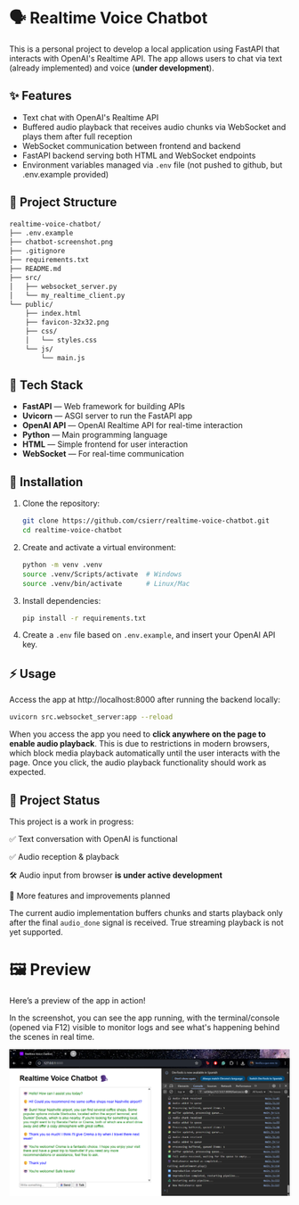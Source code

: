 # 🗣️ Realtime Voice Chatbot

This is a personal project to develop a local application using FastAPI that interacts with OpenAI's Realtime API. The app allows users to chat via text (already implemented) and voice (**under development**).

## ✨ Features

- Text chat with OpenAI's Realtime API
- Buffered audio playback that receives audio chunks via WebSocket and plays them after full reception
- WebSocket communication between frontend and backend
- FastAPI backend serving both HTML and WebSocket endpoints
- Environment variables managed via `.env` file (not pushed to github, but .env.example provided)


## 📁 Project Structure

```
realtime-voice-chatbot/
├── .env.example
├── chatbot-screenshot.png
├── .gitignore
├── requirements.txt
├── README.md
├── src/
│   ├── websocket_server.py
│   └── my_realtime_client.py
└── public/
    ├── index.html
    ├── favicon-32x32.png
    ├── css/
    │   └── styles.css
    └── js/
        └── main.js
```



## 🧰 Tech Stack

- **FastAPI** — Web framework for building APIs
- **Uvicorn** — ASGI server to run the FastAPI app
- **OpenAI API** — OpenAI Realtime API for real-time interaction
- **Python** — Main programming language
- **HTML** — Simple frontend for user interaction
- **WebSocket** — For real-time communication

## 🚀 Installation

1. Clone the repository:

   ```bash
   git clone https://github.com/csierr/realtime-voice-chatbot.git
   cd realtime-voice-chatbot

2. Create and activate a virtual environment:

    ```bash
    python -m venv .venv
    source .venv/Scripts/activate  # Windows
    source .venv/bin/activate      # Linux/Mac

3. Install dependencies:

    ```bash
    pip install -r requirements.txt

4. Create a `.env` file based on `.env.example`, and insert your OpenAI API key.


## ⚡ Usage

Access the app at http://localhost:8000  after running the backend locally:

```bash
uvicorn src.websocket_server:app --reload
```

When you access the app you need to **click anywhere on the page to enable audio playback**. This is due to restrictions in modern browsers, which block media playback automatically until the user interacts with the page. Once you click, the audio playback functionality should work as expected.

## 🚧 Project Status

This project is a work in progress:

✅ Text conversation with OpenAI is functional

✅ Audio reception & playback

🛠 Audio input from browser **is under active development**

📝 More features and improvements planned

The current audio implementation buffers chunks and starts playback only after the final `audio_done` signal is received. True streaming playback is not yet supported.



# 🖼️ Preview

Here’s a preview of the app in action!

In the screenshot, you can see the app running, with the terminal/console (opened via F12) visible to monitor logs and see what's happening behind the scenes in real time.

![Realtime_voice_chat](chatbot-screenshot.png)
